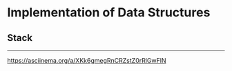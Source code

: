 # Implementation of Data Structures

## Stack
---
https://asciinema.org/a/XKk6gmegRnCRZstZ0rRlGwFlN
